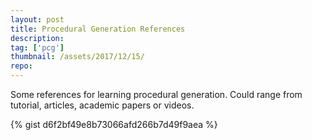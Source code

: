 ```yaml
---
layout: post
title: Procedural Generation References
description: 
tag: ['pcg']
thumbnail: /assets/2017/12/15/
repo: 
---
```


Some references for learning procedural generation. Could range from tutorial, articles, academic papers or videos.

{% gist d6f2bf49e8b73066afd266b7d49f9aea %}

